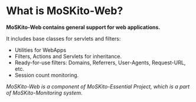 # What is MoSKito-Web?

**MoSKito-Web contains general support for web applications.**

It includes base classes for servlets and filters:

* Utilities for WebApps
* Filters, Actions and Servlets for inheritance.
* Ready-for-use filters: Domains, Referrers, User-Agents, Request-URL, etc.
* Session count monitoring.

*MoSKito-Web is a component of MoSKito-Essential Project, which is a part of MoSKito-Monitoring system.*